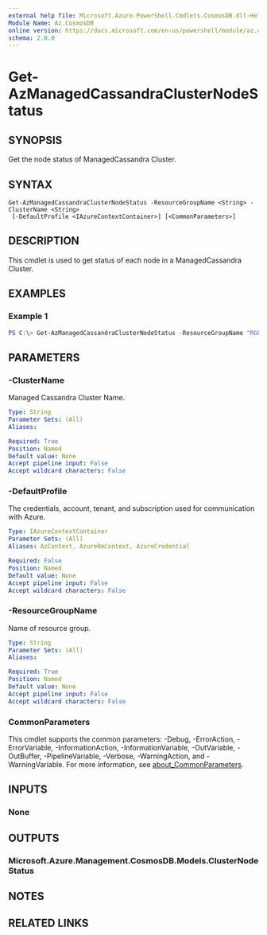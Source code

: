 ```yaml
---
external help file: Microsoft.Azure.PowerShell.Cmdlets.CosmosDB.dll-Help.xml
Module Name: Az.CosmosDB
online version: https://docs.microsoft.com/en-us/powershell/module/az.cosmosdb/get-azmanagedcassandraclusternodestatus
schema: 2.0.0
---
```


# Get-AzManagedCassandraClusterNodeStatus

## SYNOPSIS
Get the node status of ManagedCassandra Cluster.

## SYNTAX

```
Get-AzManagedCassandraClusterNodeStatus -ResourceGroupName <String> -ClusterName <String>
 [-DefaultProfile <IAzureContextContainer>] [<CommonParameters>]
```

## DESCRIPTION
This cmdlet is used to get status of each node in a ManagedCassandra Cluster.

## EXAMPLES

### Example 1
```powershell
PS C:\> Get-AzManagedCassandraClusterNodeStatus -ResourceGroupName "RG01" -ClusterName "Cluster01"
```


## PARAMETERS

### -ClusterName
Managed Cassandra Cluster Name.

```yaml
Type: String
Parameter Sets: (All)
Aliases:

Required: True
Position: Named
Default value: None
Accept pipeline input: False
Accept wildcard characters: False
```

### -DefaultProfile
The credentials, account, tenant, and subscription used for communication with Azure.

```yaml
Type: IAzureContextContainer
Parameter Sets: (All)
Aliases: AzContext, AzureRmContext, AzureCredential

Required: False
Position: Named
Default value: None
Accept pipeline input: False
Accept wildcard characters: False
```

### -ResourceGroupName
Name of resource group.

```yaml
Type: String
Parameter Sets: (All)
Aliases:

Required: True
Position: Named
Default value: None
Accept pipeline input: False
Accept wildcard characters: False
```

### CommonParameters
This cmdlet supports the common parameters: -Debug, -ErrorAction, -ErrorVariable, -InformationAction, -InformationVariable, -OutVariable, -OutBuffer, -PipelineVariable, -Verbose, -WarningAction, and -WarningVariable. For more information, see [about_CommonParameters](http://go.microsoft.com/fwlink/?LinkID=113216).

## INPUTS

### None

## OUTPUTS

### Microsoft.Azure.Management.CosmosDB.Models.ClusterNodeStatus

## NOTES

## RELATED LINKS
